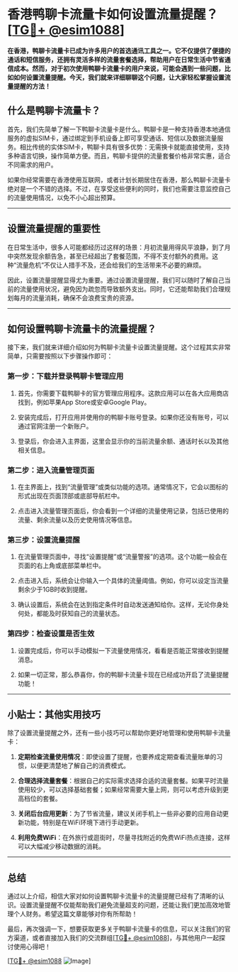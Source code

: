 # 香港鸭聊卡流量卡如何设置流量提醒？[[TG💪+ @esim1088](https://t.me/s/esim1088)]

**在香港，鸭聊卡流量卡已成为许多用户的首选通讯工具之一。它不仅提供了便捷的通话和短信服务，还拥有灵活多样的流量套餐选择，帮助用户在日常生活中节省通信成本。然而，对于初次使用鸭聊卡流量卡的用户来说，可能会遇到一些问题，比如如何设置流量提醒。今天，我们就来详细聊聊这个问题，让大家轻松掌握设置流量提醒的方法！**

## 什么是鸭聊卡流量卡？

首先，我们先简单了解一下鸭聊卡流量卡是什么。鸭聊卡是一种支持香港本地通信服务的虚拟SIM卡，通过绑定到手机设备上即可享受通话、短信以及数据流量服务。相比传统的实体SIM卡，鸭聊卡具有很多优势：无需换卡就能直接使用，支持多种语言切换，操作简单方便。而且，鸭聊卡提供的流量套餐价格非常实惠，适合不同需求的用户。

如果你经常需要在香港使用互联网，或者计划长期居住在香港，那么鸭聊卡流量卡绝对是一个不错的选择。不过，在享受这些便利的同时，我们也需要注意监控自己的流量使用情况，以免不小心超出预算。

---

## 设置流量提醒的重要性

在日常生活中，很多人可能都经历过这样的场景：月初流量用得风平浪静，到了月中突然发现余额告急，甚至已经超出了套餐范围，不得不支付额外的费用。这种“流量危机”不仅让人措手不及，还会给我们的生活带来不必要的麻烦。

因此，设置流量提醒显得尤为重要。通过设置流量提醒，我们可以随时了解自己当前的流量使用状况，避免因为疏忽而导致额外支出。同时，它还能帮助我们合理规划每月的流量消耗，确保不会浪费宝贵的资源。

---

## 如何设置鸭聊卡流量卡的流量提醒？

接下来，我们就来详细介绍如何为鸭聊卡流量卡设置流量提醒。这个过程其实非常简单，只需要按照以下步骤操作即可：

### **第一步：下载并登录鸭聊卡管理应用**

1. 首先，你需要下载鸭聊卡的官方管理应用程序。这款应用可以在各大应用商店找到，例如苹果App Store或安卓Google Play。
   
2. 安装完成后，打开应用并使用你的鸭聊卡账号登录。如果你还没有账号，可以通过官网注册一个新账户。

3. 登录后，你会进入主界面，这里会显示你的当前流量余额、通话时长以及其他相关信息。

### **第二步：进入流量管理页面**

1. 在主界面上，找到“流量管理”或类似功能的选项。通常情况下，它会以图标的形式出现在页面顶部或底部导航栏中。

2. 点击进入流量管理页面后，你会看到一个详细的流量使用记录，包括已使用的流量、剩余流量以及历史使用情况等信息。

### **第三步：设置流量提醒**

1. 在流量管理页面中，寻找“设置提醒”或“流量警报”的选项。这个功能一般会在页面的右上角或底部菜单栏中。

2. 点击进入后，系统会让你输入一个具体的流量阈值。例如，你可以设定当流量剩余少于1GB时收到提醒。

3. 确认设置后，系统会在达到指定条件时自动发送通知给你。这样，无论你身处何处，都能及时获知自己的流量状态。

### **第四步：检查设置是否生效**

1. 设置完成后，你可以手动模拟一下流量使用情况，看看是否能正常接收到提醒消息。

2. 如果一切正常，那么恭喜你，你的鸭聊卡流量卡现在已经成功开启了流量提醒功能！

---

## 小贴士：其他实用技巧

除了设置流量提醒之外，还有一些小技巧可以帮助你更好地管理和使用鸭聊卡流量卡：

1. **定期检查流量使用情况**：即使设置了提醒，也要养成定期查看流量账单的习惯，以便更清楚地了解自己的消费模式。

2. **合理选择流量套餐**：根据自己的实际需求选择合适的流量套餐。如果平时流量使用较少，可以选择基础套餐；如果经常需要大量上网，则可以考虑升级到更高档位的套餐。

3. **关闭后台应用更新**：为了节省流量，建议关闭手机上一些非必要的应用自动更新功能，特别是在WiFi环境下进行手动更新。

4. **利用免费WiFi**：在外旅行或逛街时，尽量寻找附近的免费WiFi热点连接，这样可以大幅减少移动数据的消耗。

---

## 总结

通过以上介绍，相信大家对如何设置鸭聊卡流量卡的流量提醒已经有了清晰的认识。设置流量提醒不仅能帮助我们避免流量超支的问题，还能让我们更加高效地管理个人财务。希望这篇文章能够对你有所帮助！

最后，再次强调一下，想要获取更多关于鸭聊卡流量卡的信息，可以关注我们的官方渠道，或者直接加入我们的交流群组[[TG💪+ @esim1088](https://t.me/s/esim1088)]，与其他用户一起探讨使用心得吧！

[[TG💪+ @esim1088](https://t.me/s/esim1088) ![Image](https://i.postimg.cc/4NQfJmqS/Snipaste-2025-05-13-00-14-12.png)]